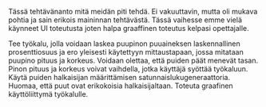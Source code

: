 Tässä tehtävänanto mitä meidän piti tehdä. Ei vakuuttavin, mutta oli mukava pohtia ja sain erikois maininnan tehtävästä.
Tässä vaihesse emme vielä käynneet UI toteutusta joten halpa graaffinen toteutus kelpasi opettajalle.

Tee työkalu, jolla voidaan laskea puupinon puuaineksen laskennallinen prosenttiosuus ja ero yleisesti käytettyyn mittaustapaan, jossa mitataan puupino pituus ja korkeus. 
Voidaan olettaa, että puiden päät menevät tasan. Pinon pituus ja korkeus voivat vaihdella, jotka käyttäjä syöttää työkaluun. Käytä puiden halkaisijan määrittämisen satunnaislukugeneraattoria. 
Huomaa, että puut ovat erikokoisia halkaisijaltaan. Toteuta graafinen käyttöliittymä työkalulle.
